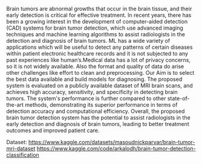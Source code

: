 Brain tumors are abnormal growths that occur in the brain tissue, and their early detection is critical for effective treatment. In recent years, there has been a growing interest in the development of computer-aided detection (CAD) systems for brain tumor detection, which use advanced imaging techniques and machine learning algorithms to assist radiologists in the detection and diagnosis of brain tumors. ML has a wide variety of applications which will be useful to detect any patterns of certain diseases within patient electronic healthcare records and it is not subjected to any past experiences like human’s.Medical data has a lot of privacy concerns, so it is not widely available. Also the format and quality of data do arise other challenges like effort to clean and preprocessing. Our Aim is to select the best data available and build models for diagnosing. The proposed system is evaluated on a publicly available dataset of MRI brain scans, and achieves high accuracy, sensitivity, and specificity in detecting brain tumors. The system's performance is further compared to other state-of-the-art methods, demonstrating its superior performance in terms of detection accuracy and computational efficiency. Overall, the proposed brain tumor detection system has the potential to assist radiologists in the early detection and diagnosis of brain tumors, leading to better treatment outcomes and improved patient care.

Dataset: https://www.kaggle.com/datasets/masoudnickparvar/brain-tumor-mri-dataset https://www.kaggle.com/code/arkalodh/brain-tumor-detection-classification
